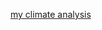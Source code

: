 [my climate analysis](https://annaposlednik.github.io/climate-analysis/Poslednik_climate_post.html)
